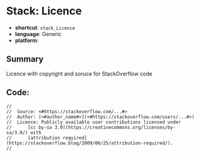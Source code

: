 # Stack: Licence
- **shortcut**: `stack_Licence`
- **language**: Generic
- **platform**: 

## Summary
Licence with copyright and soruce for StackOverflow code

## Code:
```generic
//
//  Source: <#https://stackoverflow.com/...#>
//  Author: [<#author_name#>](<#https://stackoverflow.com/users/...#>)
//  Licence: Publicly available user contributions licensed under
//      [cc by-sa 3.0](https://creativecommons.org/licenses/by-sa/3.0/) with
//      [attribution required](https://stackoverflow.blog/2009/06/25/attribution-required/).
//
```